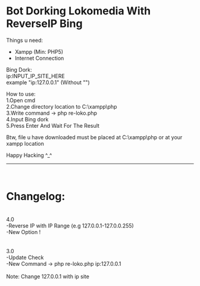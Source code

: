 # Bot Dorking Lokomedia With ReverseIP Bing
Things u need:
- Xampp (Min: PHP5)
- Internet Connection

Bing Dork:<br />
ip:INPUT_IP_SITE_HERE<br />
  example "ip:127.0.0.1" (Without "")<br />

How to use:<br />
1.Open cmd<br />
2.Change directory location to C:\xampp\php<br />
3.Write command -> php re-loko.php<br />
4.Input Bing dork<br />
5.Press Enter And Wait For The Result<br />

Btw, file u have downloaded must be placed at C:\xampp\php or at your xampp location

Happy Hacking ^_^

<hr><br><h1>Changelog:</h1><br>4.0<br>-Reverse IP with IP Range (e.g 127.0.0.1-127.0.0.255)<br>-New Option !<br><br><br>3.0<br>-Update Check<br>-New Command -> php re-loko.php ip:127.0.0.1<br><br>Note: Change 127.0.0.1 with ip site
